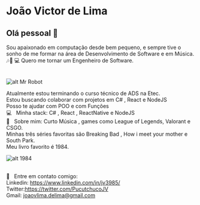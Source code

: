 # João Victor de Lima

## Olá pessoal 👋
Sou apaixonado em computação desde bem pequeno, e sempre tive o sonho de me formar na área de Desenvolvimento de Software e em Música. :notes::musical_note:&nbsp;:computer:
Quero me tornar um Engenheiro de Software.
<br/><br/><br/>
![alt Mr Robot](https://thumbs.gfycat.com/ActualGiftedHapuku-size_restricted.gif)


Atualmente estou terminando o curso técnico de ADS na Etec.
<br/> Estou buscando colaborar com projetos em C# , React e NodeJS
<br/> Posso te ajudar com POO e com Funções
<br/> :computer: &nbsp; Minha stack: C# , React , ReactNative e NodeJS
<br/> 💬  &nbsp; Sobre mim: Curto Música , games como League of Legends, Valorant e CSGO.
<br/>Minhas três séries favoritas são Breaking Bad , How i meet your mother e South Park.
<br/>Meu livro favorito é 1984.

![alt 1984](https://media1.tenor.com/images/62a7b2002c8daa031b06e100a6952782/tenor.gif?itemid=8163429)

<br/> :email: &nbsp; Entre em contato comigo:
<br/>Linkedin: https://www.linkedin.com/in/jv3985/
<br/>Twitter:https://twitter.com/PucutchucoJV
<br/>Gmail: joaovlima.delima@gmail.com

